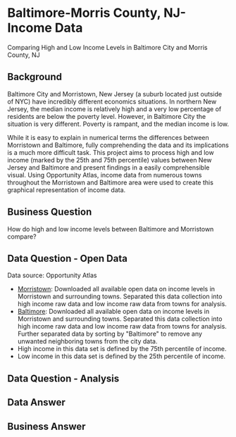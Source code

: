 # Baltimore-Morris County, NJ- Income Data
Comparing High and Low Income Levels in Baltimore City and Morris County, NJ

## Background
Baltimore City and Morristown, New Jersey (a suburb located just outside of NYC) have incredibly different economics situations.  In northern New Jersey, the median income is relatively high and a very low percentage of residents are below the poverty level.  However, in Baltimore City the situation is very different.  Poverty is rampant, and the median income is low.

While it is easy to explain in numerical terms the differences between Morristown and Baltimore, fully comprehending the data and its implications is a much more difficult task.  This project aims to process high and low income (marked by the 25th and 75th percentile) values between New Jersey and Baltimore and present findings in a easily comprehensible visual.  Using Opportunity Atlas, income data from numerous towns throughout the Morristown and Baltimore area were used to create this graphical representation of income data.

## Business Question 
How do high and low income levels between Baltimore and Morristown compare?

## Data Question - Open Data
Data source: Opportunity Atlas

- [Morristown](hhttps://github.com/AdamShmanske/Baltimore-Morris-County-NJ-Income-Data/blob/master/Income%20Comparison%20Baltimore%20Data.xls): Downloaded all available open data on income levels in Morristown and surrounding towns.  Separated this data collection into high income raw data and low income raw data from towns for analysis.
- [Baltimore](https://github.com/AdamShmanske/Baltimore-Morris-County-NJ-Income-Data/blob/master/Income%20Comparison%20Baltimore%20Data.xls): Downloaded all available open data on income levels in Morristown and surrounding towns.  Separated this data collection into high income raw data and low income raw data from towns for analysis.  Further separated data by sorting by "Baltimore" to remove any unwanted neighboring towns from the city data.
- High income in this data set is defined by the 75th percentile of income.
- Low income in this data set is defined by the 25th percentile of income.

## Data Question - Analysis



## Data Answer

## Business Answer
